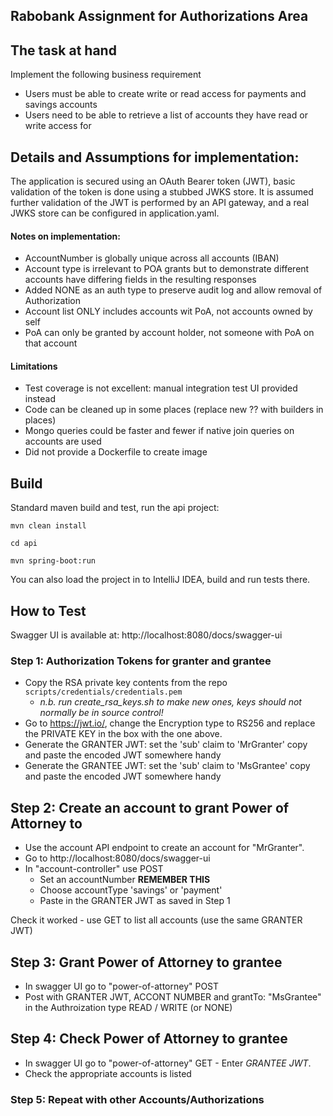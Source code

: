 ## Rabobank Assignment for Authorizations Area

## The task at hand

Implement the following business requirement

- Users must be able to create write or read access for payments and savings accounts
- Users need to be able to retrieve a list of accounts they have read or write access for

## Details and Assumptions for implementation:


The application is secured using an OAuth Bearer token (JWT), basic validation of the token is done using a stubbed JWKS store.
It is assumed further validation of the JWT is performed by an API gateway, and a real JWKS store can be configured in application.yaml.

#### Notes on implementation:
* AccountNumber is globally unique across all accounts (IBAN)
* Account type is irrelevant to POA grants but to demonstrate different accounts  have differing fields in the resulting responses
* Added NONE as an auth type to preserve audit log and allow removal of Authorization
* Account list ONLY includes accounts wit PoA, not accounts owned by self
* PoA can only be granted by account holder, not someone with PoA on that account

#### Limitations
* Test coverage is not excellent: manual integration test UI provided instead
* Code can be cleaned up in some places (replace new ?? with builders in places)
* Mongo queries could be faster and fewer if native join queries on accounts are used
* Did not provide a Dockerfile to create image

## Build

Standard maven build and test, run the api project:

``
mvn clean install
``

``cd api``

``mvn spring-boot:run``

You can also load the project in to IntelliJ IDEA, build and run tests there.

## How to Test

Swagger UI is available at: http://localhost:8080/docs/swagger-ui

### Step 1: Authorization Tokens for granter and grantee

* Copy the RSA private key contents from the repo `scripts/credentials/credentials.pem`
  * *n.b. run create_rsa_keys.sh to make new ones, keys should not normally be in source control!*
* Go to https://jwt.io/, change the Encryption type to RS256 and replace the PRIVATE KEY in the box with the one above.
* Generate the GRANTER JWT: set the 'sub' claim to 'MrGranter' copy and paste the encoded JWT somewhere handy
* Generate the GRANTEE JWT: set the 'sub' claim to 'MsGrantee' copy and paste the encoded JWT somewhere handy

## Step 2: Create an account to grant Power of Attorney to

* Use the account API endpoint to create an account for "MrGranter".
* Go to http://localhost:8080/docs/swagger-ui
* In "account-controller" use POST
  * Set an accountNumber **REMEMBER THIS**
  * Choose accountType 'savings' or 'payment'
  * Paste in the GRANTER JWT as saved in Step 1

Check it worked - use GET to list all accounts (use the same GRANTER JWT)

## Step 3: Grant Power of Attorney to grantee

* In swagger UI go to "power-of-attorney" POST
* Post with GRANTER JWT, ACCONT NUMBER and grantTo: "MsGrantee" in the Authroization type READ / WRITE (or NONE)

## Step 4: Check Power of Attorney to grantee

* In swagger UI go to "power-of-attorney" GET - Enter *GRANTEE JWT*.
* Check the appropriate accounts is listed

### Step 5: Repeat with other Accounts/Authorizations


